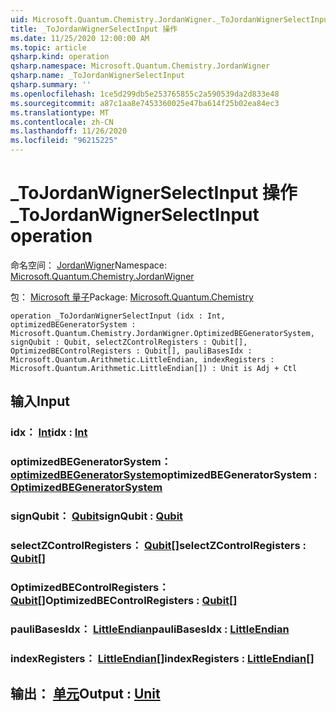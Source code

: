 ```yaml
---
uid: Microsoft.Quantum.Chemistry.JordanWigner._ToJordanWignerSelectInput
title: _ToJordanWignerSelectInput 操作
ms.date: 11/25/2020 12:00:00 AM
ms.topic: article
qsharp.kind: operation
qsharp.namespace: Microsoft.Quantum.Chemistry.JordanWigner
qsharp.name: _ToJordanWignerSelectInput
qsharp.summary: ''
ms.openlocfilehash: 1ce5d299db5e253765855c2a590539da2d833e48
ms.sourcegitcommit: a87c1aa8e7453360025e47ba614f25b02ea84ec3
ms.translationtype: MT
ms.contentlocale: zh-CN
ms.lasthandoff: 11/26/2020
ms.locfileid: "96215225"
---
```

# <a name="_tojordanwignerselectinput-operation"></a><span data-ttu-id="01955-102">_ToJordanWignerSelectInput 操作</span><span class="sxs-lookup"><span data-stu-id="01955-102">_ToJordanWignerSelectInput operation</span></span>

<span data-ttu-id="01955-103">命名空间： [JordanWigner](xref:Microsoft.Quantum.Chemistry.JordanWigner)</span><span class="sxs-lookup"><span data-stu-id="01955-103">Namespace: [Microsoft.Quantum.Chemistry.JordanWigner](xref:Microsoft.Quantum.Chemistry.JordanWigner)</span></span>

<span data-ttu-id="01955-104">包： [Microsoft 量子](https://nuget.org/packages/Microsoft.Quantum.Chemistry)</span><span class="sxs-lookup"><span data-stu-id="01955-104">Package: [Microsoft.Quantum.Chemistry](https://nuget.org/packages/Microsoft.Quantum.Chemistry)</span></span>




```qsharp
operation _ToJordanWignerSelectInput (idx : Int, optimizedBEGeneratorSystem : Microsoft.Quantum.Chemistry.JordanWigner.OptimizedBEGeneratorSystem, signQubit : Qubit, selectZControlRegisters : Qubit[], OptimizedBEControlRegisters : Qubit[], pauliBasesIdx : Microsoft.Quantum.Arithmetic.LittleEndian, indexRegisters : Microsoft.Quantum.Arithmetic.LittleEndian[]) : Unit is Adj + Ctl
```


## <a name="input"></a><span data-ttu-id="01955-105">输入</span><span class="sxs-lookup"><span data-stu-id="01955-105">Input</span></span>

### <a name="idx--int"></a><span data-ttu-id="01955-106">idx： [Int](xref:microsoft.quantum.lang-ref.int)</span><span class="sxs-lookup"><span data-stu-id="01955-106">idx : [Int](xref:microsoft.quantum.lang-ref.int)</span></span>




### <a name="optimizedbegeneratorsystem--optimizedbegeneratorsystem"></a><span data-ttu-id="01955-107">optimizedBEGeneratorSystem： [optimizedBEGeneratorSystem](xref:Microsoft.Quantum.Chemistry.JordanWigner.OptimizedBEGeneratorSystem)</span><span class="sxs-lookup"><span data-stu-id="01955-107">optimizedBEGeneratorSystem : [OptimizedBEGeneratorSystem](xref:Microsoft.Quantum.Chemistry.JordanWigner.OptimizedBEGeneratorSystem)</span></span>




### <a name="signqubit--qubit"></a><span data-ttu-id="01955-108">signQubit： [Qubit](xref:microsoft.quantum.lang-ref.qubit)</span><span class="sxs-lookup"><span data-stu-id="01955-108">signQubit : [Qubit](xref:microsoft.quantum.lang-ref.qubit)</span></span>




### <a name="selectzcontrolregisters--qubit"></a><span data-ttu-id="01955-109">selectZControlRegisters： [Qubit](xref:microsoft.quantum.lang-ref.qubit)[]</span><span class="sxs-lookup"><span data-stu-id="01955-109">selectZControlRegisters : [Qubit](xref:microsoft.quantum.lang-ref.qubit)[]</span></span>




### <a name="optimizedbecontrolregisters--qubit"></a><span data-ttu-id="01955-110">OptimizedBEControlRegisters： [Qubit](xref:microsoft.quantum.lang-ref.qubit)[]</span><span class="sxs-lookup"><span data-stu-id="01955-110">OptimizedBEControlRegisters : [Qubit](xref:microsoft.quantum.lang-ref.qubit)[]</span></span>




### <a name="paulibasesidx--littleendian"></a><span data-ttu-id="01955-111">pauliBasesIdx： [LittleEndian](xref:Microsoft.Quantum.Arithmetic.LittleEndian)</span><span class="sxs-lookup"><span data-stu-id="01955-111">pauliBasesIdx : [LittleEndian](xref:Microsoft.Quantum.Arithmetic.LittleEndian)</span></span>




### <a name="indexregisters--littleendian"></a><span data-ttu-id="01955-112">indexRegisters： [LittleEndian](xref:Microsoft.Quantum.Arithmetic.LittleEndian)[]</span><span class="sxs-lookup"><span data-stu-id="01955-112">indexRegisters : [LittleEndian](xref:Microsoft.Quantum.Arithmetic.LittleEndian)[]</span></span>





## <a name="output--unit"></a><span data-ttu-id="01955-113">输出： [单元](xref:microsoft.quantum.lang-ref.unit)</span><span class="sxs-lookup"><span data-stu-id="01955-113">Output : [Unit](xref:microsoft.quantum.lang-ref.unit)</span></span>

